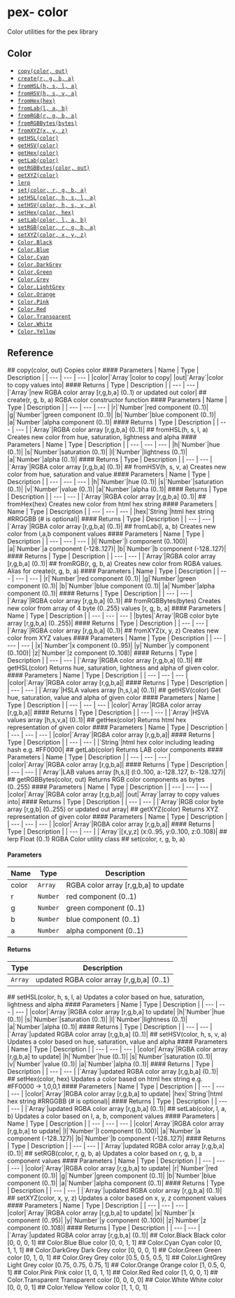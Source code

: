 # pex- color

Color utilities for the pex library

## Color
- [`copy(color, out)`](#copy_color__out_)
- [`create(r, g, b, a)`](#create_r__g__b__a_)
- [`fromHSL(h, s, l, a)`](#fromHSL_h__s__l__a_)
- [`fromHSV(h, s, v, a)`](#fromHSV_h__s__v__a_)
- [`fromHex(hex)`](#fromHex_hex_)
- [`fromLab(l, a, b)`](#fromLab_l__a__b_)
- [`fromRGB(r, g, b, a)`](#fromRGB_r__g__b__a_)
- [`fromRGBBytes(bytes)`](#fromRGBBytes_bytes_)
- [`fromXYZ(x, y, z)`](#fromXYZ_x__y__z_)
- [`getHSL(color)`](#getHSL_color_)
- [`getHSV(color)`](#getHSV_color_)
- [`getHex(color)`](#getHex_color_)
- [`getLab(color)`](#getLab_color_)
- [`getRGBBytes(color, out)`](#getRGBBytes_color__out_)
- [`getXYZ(color)`](#getXYZ_color_)
- [`lerp`](#lerp)
- [`set(color, r, g, b, a)`](#set_color__r__g__b__a_)
- [`setHSL(color, h, s, l, a)`](#setHSL_color__h__s__l__a_)
- [`setHSV(color, h, s, v, a)`](#setHSV_color__h__s__v__a_)
- [`setHex(color, hex)`](#setHex_color__hex_)
- [`setLab(color, l, a, b)`](#setLab_color__l__a__b_)
- [`setRGB(color, r, g, b, a)`](#setRGB_color__r__g__b__a_)
- [`setXYZ(color, x, y, z)`](#setXYZ_color__x__y__z_)
- [`Color.Black`](#Color_Black)
- [`Color.Blue`](#Color_Blue)
- [`Color.Cyan`](#Color_Cyan)
- [`Color.DarkGrey`](#Color_DarkGrey)
- [`Color.Green`](#Color_Green)
- [`Color.Grey`](#Color_Grey)
- [`Color.LightGrey`](#Color_LightGrey)
- [`Color.Orange`](#Color_Orange)
- [`Color.Pink`](#Color_Pink)
- [`Color.Red`](#Color_Red)
- [`Color.Transparent`](#Color_Transparent)
- [`Color.White`](#Color_White)
- [`Color.Yellow`](#Color_Yellow)

## Reference

<a name="copy_color__out_">
## copy(color, out)
Copies color
#### Parameters
| Name | Type | Description |
| --- | --- | --- |
|color|`Array`|color to copy|
|out|`Array`|color to copy values into|
#### Returns
| Type | Description |
| --- | --- |
|`Array`|new RGBA color array [r,g,b,a] (0..1) or updated out color|
<a name="create_r__g__b__a_">
## create(r, g, b, a)
RGBA color constructor function
#### Parameters
| Name | Type | Description |
| --- | --- | --- |
|r|`Number`|red component (0..1)|
|g|`Number`|green component (0..1)|
|b|`Number`|blue component (0..1)|
|a|`Number`|alpha component (0..1)|
#### Returns
| Type | Description |
| --- | --- |
|`Array`|RGBA color array [r,g,b,a] (0..1)|
<a name="fromHSL_h__s__l__a_">
## fromHSL(h, s, l, a)
Creates new color from hue, saturation, lightness and alpha
#### Parameters
| Name | Type | Description |
| --- | --- | --- |
|h|`Number`|hue (0..1)|
|s|`Number`|saturation (0..1)|
|l|`Number`|lightness (0..1)|
|a|`Number`|alpha (0..1)|
#### Returns
| Type | Description |
| --- | --- |
|`Array`|RGBA color array [r,g,b,a] (0..1)|
<a name="fromHSV_h__s__v__a_">
## fromHSV(h, s, v, a)
Creates new color from hue, saturation and value
#### Parameters
| Name | Type | Description |
| --- | --- | --- |
|h|`Number`|hue (0..1)|
|s|`Number`|saturation (0..1)|
|v|`Number`|value (0..1)|
|a|`Number`|alpha (0..1)|
#### Returns
| Type | Description |
| --- | --- |
|`Array`|RGBA color array [r,g,b,a] (0..1)|
<a name="fromHex_hex_">
## fromHex(hex)
Creates new color from html hex string
#### Parameters
| Name | Type | Description |
| --- | --- | --- |
|hex|`String`|html hex string #RRGGBB (# is optional)|
#### Returns
| Type | Description |
| --- | --- |
|`Array`|RGBA color array [r,g,b,a] (0..1)|
<a name="fromLab_l__a__b_">
## fromLab(l, a, b)
Creates new color from l,a,b component values
#### Parameters
| Name | Type | Description |
| --- | --- | --- |
|l|`Number`|l component (0..100)|
|a|`Number`|a component (-128..127)|
|b|`Number`|b component (-128..127)|
#### Returns
| Type | Description |
| --- | --- |
|`Array`|RGBA color array [r,g,b,a] (0..1)|
<a name="fromRGB_r__g__b__a_">
## fromRGB(r, g, b, a)
Creates new color from RGBA values. Alias for create(r, g, b, a)
#### Parameters
| Name | Type | Description |
| --- | --- | --- |
|r|`Number`|red component (0..1)|
|g|`Number`|green component (0..1)|
|b|`Number`|blue component (0..1)|
|a|`Number`|alpha component (0..1)|
#### Returns
| Type | Description |
| --- | --- |
|`Array`|RGBA color array [r,g,b,a] (0..1)|
<a name="fromRGBBytes_bytes_">
## fromRGBBytes(bytes)
Creates new color from array of 4 byte (0..255) values [r, g, b, a]
#### Parameters
| Name | Type | Description |
| --- | --- | --- |
|bytes|`Array`|RGB color byte array [r,g,b,a] (0..255)|
#### Returns
| Type | Description |
| --- | --- |
|`Array`|RGBA color array [r,g,b,a] (0..1)|
<a name="fromXYZ_x__y__z_">
## fromXYZ(x, y, z)
Creates new color from XYZ values
#### Parameters
| Name | Type | Description |
| --- | --- | --- |
|x|`Number`|x component (0..95)|
|y|`Number`|y component (0..100)|
|z|`Number`|z component (0..108)|
#### Returns
| Type | Description |
| --- | --- |
|`Array`|RGBA color array [r,g,b,a] (0..1)|
<a name="getHSL_color_">
## getHSL(color)
Returns hue, saturation, lightness and alpha of given color.
#### Parameters
| Name | Type | Description |
| --- | --- | --- |
|color|`Array`|RGBA color array [r,g,b,a]|
#### Returns
| Type | Description |
| --- | --- |
|`Array`|HSLA values array [h,s,l,a] (0..1)|
<a name="getHSV_color_">
## getHSV(color)
Get hue, saturation, value and alpha of given color
#### Parameters
| Name | Type | Description |
| --- | --- | --- |
|color|`Array`|RGBA color array [r,g,b,a]|
#### Returns
| Type | Description |
| --- | --- |
|`Array`|HSVA values array [h,s,v,a] (0..1)|
<a name="getHex_color_">
## getHex(color)
Returns html hex representation of given color
#### Parameters
| Name | Type | Description |
| --- | --- | --- |
|color|`Array`|RGBA color array [r,g,b,a]|
#### Returns
| Type | Description |
| --- | --- |
|`String`|html hex color including leading hash e.g. #FF0000|
<a name="getLab_color_">
## getLab(color)
Returns LAB color components
#### Parameters
| Name | Type | Description |
| --- | --- | --- |
|color|`Array`|RGBA color array [r,g,b,a]|
#### Returns
| Type | Description |
| --- | --- |
|`Array`|LAB values array [h,s,l] (l:0..100, a:-128..127, b:-128..127)|
<a name="getRGBBytes_color__out_">
## getRGBBytes(color, out)
Returns RGB color components as bytes (0..255)
#### Parameters
| Name | Type | Description |
| --- | --- | --- |
|color|`Array`|RGBA color array [r,g,b,a]|
|out|`Array`|array to copy values into|
#### Returns
| Type | Description |
| --- | --- |
|`Array`|RGB color byte array [r,g,b] (0..255) or updated out array|
<a name="getXYZ_color_">
## getXYZ(color)
Returns XYZ representation of given color
#### Parameters
| Name | Type | Description |
| --- | --- | --- |
|color|`Array`|RGBA color array [r,g,b,a]|
#### Returns
| Type | Description |
| --- | --- |
|`Array`|[x,y,z] (x:0..95, y:0..100, z:0..108)|
<a name="lerp">
## lerp
Float (0..1) RGBA Color utility class
<a name="set_color__r__g__b__a_">
## set(color, r, g, b, a)

#### Parameters
| Name | Type | Description |
| --- | --- | --- |
|color|`Array`|RGBA color array [r,g,b,a] to update|
|r|`Number`|red component (0..1)|
|g|`Number`|green component (0..1)|
|b|`Number`|blue component (0..1)|
|a|`Number`|alpha component (0..1)|
#### Returns
| Type | Description |
| --- | --- |
|`Array`|updated RGBA color array [r,g,b,a] (0..1)|
<a name="setHSL_color__h__s__l__a_">
## setHSL(color, h, s, l, a)
Updates a color based on hue, saturation, lightness and alpha
#### Parameters
| Name | Type | Description |
| --- | --- | --- |
|color|`Array`|RGBA color array [r,g,b,a] to update|
|h|`Number`|hue (0..1)|
|s|`Number`|saturation (0..1)|
|l|`Number`|lightness (0..1)|
|a|`Number`|alpha (0..1)|
#### Returns
| Type | Description |
| --- | --- |
|`Array`|updated RGBA color array [r,g,b,a] (0..1)|
<a name="setHSV_color__h__s__v__a_">
## setHSV(color, h, s, v, a)
Updates a color based on hue, saturation, value and alpha
#### Parameters
| Name | Type | Description |
| --- | --- | --- |
|color|`Array`|RGBA color array [r,g,b,a] to update|
|h|`Number`|hue (0..1)|
|s|`Number`|saturation (0..1)|
|v|`Number`|value (0..1)|
|a|`Number`|alpha (0..1)|
#### Returns
| Type | Description |
| --- | --- |
|`Array`|updated RGBA color array [r,g,b,a] (0..1)|
<a name="setHex_color__hex_">
## setHex(color, hex)
Updates a color based on html hex string e.g. #FF0000 -> 1,0,0,1
#### Parameters
| Name | Type | Description |
| --- | --- | --- |
|color|`Array`|RGBA color array [r,g,b,a] to update|
|hex|`String`|html hex string #RRGGBB (# is optional)|
#### Returns
| Type | Description |
| --- | --- |
|`Array`|updated RGBA color array [r,g,b,a] (0..1)|
<a name="setLab_color__l__a__b_">
## setLab(color, l, a, b)
Updates a color based on l, a, b, component values
#### Parameters
| Name | Type | Description |
| --- | --- | --- |
|color|`Array`|RGBA color array [r,g,b,a] to update|
|l|`Number`|l component (0..100)|
|a|`Number`|a component (-128..127)|
|b|`Number`|b component (-128..127)|
#### Returns
| Type | Description |
| --- | --- |
|`Array`|updated RGBA color array [r,g,b,a] (0..1)|
<a name="setRGB_color__r__g__b__a_">
## setRGB(color, r, g, b, a)
Updates a color based on r, g, b, a component values
#### Parameters
| Name | Type | Description |
| --- | --- | --- |
|color|`Array`|RGBA color array [r,g,b,a] to update|
|r|`Number`|red component (0..1)|
|g|`Number`|green component (0..1)|
|b|`Number`|blue component (0..1)|
|a|`Number`|alpha component (0..1)|
#### Returns
| Type | Description |
| --- | --- |
|`Array`|updated RGBA color array [r,g,b,a] (0..1)|
<a name="setXYZ_color__x__y__z_">
## setXYZ(color, x, y, z)
Updates a color based on x, y, z component values
#### Parameters
| Name | Type | Description |
| --- | --- | --- |
|color|`Array`|RGBA color array [r,g,b,a] to update|
|x|`Number`|x component (0..95)|
|y|`Number`|y component (0..100)|
|z|`Number`|z component (0..108)|
#### Returns
| Type | Description |
| --- | --- |
|`Array`|updated RGBA color array [r,g,b,a] (0..1)|
<a name="Color_Black">
## Color.Black
Black color [0, 0, 0, 1]
<a name="Color_Blue">
## Color.Blue
Blue color [0, 0, 1, 1]
<a name="Color_Cyan">
## Color.Cyan
Cyan color [0, 1, 1, 1]
<a name="Color_DarkGrey">
## Color.DarkGrey
Dark Grey color [0, 0, 0, 1]
<a name="Color_Green">
## Color.Green
Green color [0, 1, 0, 1]
<a name="Color_Grey">
## Color.Grey
Grey color [0.5, 0.5, 0.5, 1]
<a name="Color_LightGrey">
## Color.LightGrey
Light Grey color [0.75, 0.75, 0.75, 1]
<a name="Color_Orange">
## Color.Orange
Orange color [1, 0.5, 0, 1]
<a name="Color_Pink">
## Color.Pink
Pink color [1, 0, 1, 1]
<a name="Color_Red">
## Color.Red
Red color [1, 0, 0, 1]
<a name="Color_Transparent">
## Color.Transparent
Transparent color [0, 0, 0, 0]
<a name="Color_White">
## Color.White
White color [0, 0, 0, 1]
<a name="Color_Yellow">
## Color.Yellow
Yellow color [1, 1, 0, 1]
